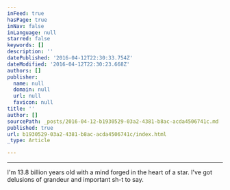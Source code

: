 ```yaml
---
inFeed: true
hasPage: true
inNav: false
inLanguage: null
starred: false
keywords: []
description: ''
datePublished: '2016-04-12T22:30:33.754Z'
dateModified: '2016-04-12T22:30:23.668Z'
authors: []
publisher:
  name: null
  domain: null
  url: null
  favicon: null
title: ''
author: []
sourcePath: _posts/2016-04-12-b1930529-03a2-4381-b8ac-acda4506741c.md
published: true
url: b1930529-03a2-4381-b8ac-acda4506741c/index.html
_type: Article

---
```

****

I'm 13.8 billion years old with a mind forged in the heart of a star. I've got delusions of grandeur and important sh-t to say.